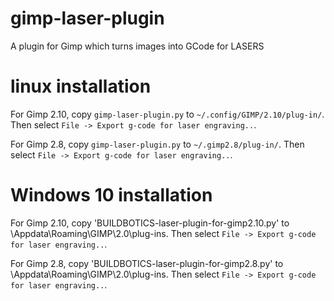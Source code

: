 # gimp-laser-plugin
A plugin for Gimp which turns images into GCode for LASERS

# linux installation
For Gimp 2.10, copy ``gimp-laser-plugin.py`` to ``~/.config/GIMP/2.10/plug-in/``.
Then select ``File -> Export g-code for laser engraving..``.

For Gimp 2.8, copy ``gimp-laser-plugin.py`` to ``~/.gimp2.8/plug-in/``.
Then select ``File -> Export g-code for laser engraving..``.

# Windows 10 installation
For Gimp 2.10, copy 'BUILDBOTICS-laser-plugin-for-gimp2.10.py' to 
<Your home folder>\Appdata\Roaming\GIMP\2.0\plug-ins.
Then select ``File -> Export g-code for laser engraving..``.
  
For Gimp 2.8, copy 'BUILDBOTICS-laser-plugin-for-gimp2.8.py' to 
<Your home folder>\Appdata\Roaming\GIMP\2.0\plug-ins.
Then select ``File -> Export g-code for laser engraving..``.
 
